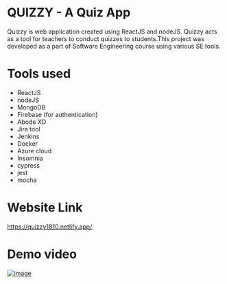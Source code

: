 # QUIZZY - A Quiz App

Quizzy is web application created using ReactJS and nodeJS. Quizzy acts as a tool for teachers to conduct quizzes to students.This project was developed as a part of Software Engineering course using various SE tools.

# Tools used

- ReactJS 
- nodeJS
- MongoDB
- Firebase (for authentication)
- Abode XD 
- Jira tool 
- Jenkins
- Docker
- Azure cloud
- Insomnia
- cypress
- jest
- mocha

# Website Link

https://quizzy1810.netlify.app/

# Demo video

[![image](https://user-images.githubusercontent.com/59497178/122549108-c0c40e00-d04f-11eb-98c1-9a4868b9536c.png)](https://drive.google.com/file/d/1TAunRd-3sPES-lZHy9WTX0AlL-uYREvo/view?usp=sharing)


